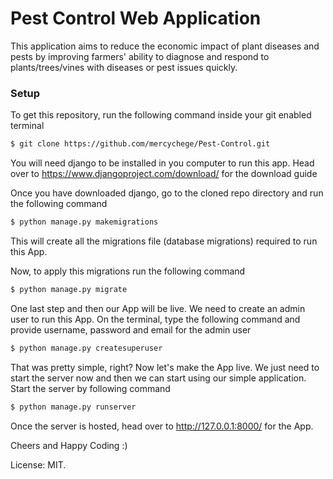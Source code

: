 # Pest Control Web Application

This application aims to reduce the economic impact of plant diseases and pests by improving farmers' ability to diagnose and respond to plants/trees/vines with diseases or pest issues quickly.

### Setup
To get this repository, run the following command inside your git enabled terminal
```bash
$ git clone https://github.com/mercychege/Pest-Control.git
```
You will need django to be installed in you computer to run this app. Head over to https://www.djangoproject.com/download/ for the download guide

Once you have downloaded django, go to the cloned repo directory and run the following command

```bash
$ python manage.py makemigrations
```

This will create all the migrations file (database migrations) required to run this App.

Now, to apply this migrations run the following command
```bash
$ python manage.py migrate
```

One last step and then our App will be live. We need to create an admin user to run this App. On the terminal, type the following command and provide username, password and email for the admin user
```bash
$ python manage.py createsuperuser
```

That was pretty simple, right? Now let's make the App live. We just need to start the server now and then we can start using our simple application. Start the server by following command

```bash
$ python manage.py runserver
```

Once the server is hosted, head over to http://127.0.0.1:8000/ for the App.

Cheers and Happy Coding :)



License: MIT.